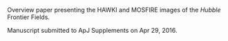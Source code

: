 Overview paper presenting the HAWKI and MOSFIRE images of the *Hubble* Frontier Fields.  

Manuscript submitted to ApJ Supplements on Apr 29, 2016.
